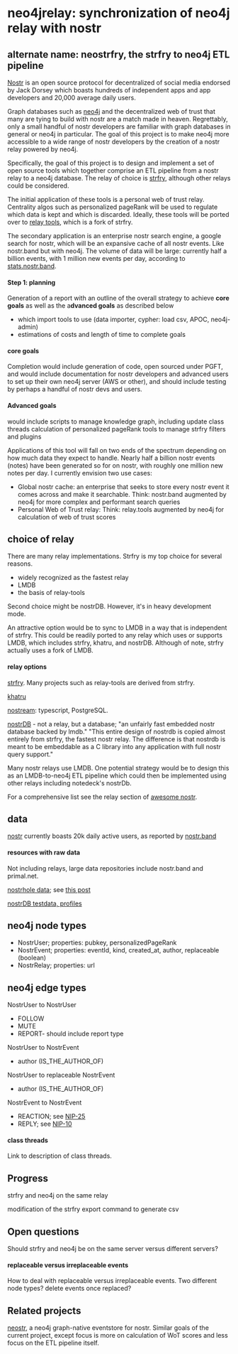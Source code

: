 neo4jrelay: synchronization of neo4j relay with nostr
=====
alternate name: neostrfry, the strfry to neo4j ETL pipeline
-----

[Nostr](https://nostr.com/) is an open source protocol for decentralized of social media endorsed by Jack Dorsey which boasts hundreds of independent apps and app developers and 20,000 average daily users. 

Graph databases such as [neo4j](https://neo4j.com/) and the decentralized web of trust that many are tying to build with nostr are a match made in heaven. Regrettably, only a small handful of nostr developers are familiar with graph databases in general or neo4j in particular. The goal of this project is to make neo4j more accessible to a wide range of nostr developers by the creation of a nostr relay powered by neo4j.

Specifically, the goal of this project is to design and implement a set of open source tools which together comprise an ETL pipeline from a nostr relay to a neo4j database. The relay of choice is [strfry](https://github.com/hoytech/strfry), although other relays could be considered.

The initial application of these tools is a personal web of trust relay. Centrality algos such as personalized pageRank will be used to regulate which data is kept and which is discarded. Ideally, these tools will be ported over to [relay tools](https://github.com/relaytools), which is a fork of strfry.

The secondary application is an enterprise nostr search engine, a google search for nostr, which will be an expansive cache of all nostr events. Like nostr.band but with neo4j. The volume of data will be large: currently half a billion events, with 1 million new events per day, according to [stats.nostr.band](https://stats.nostr.band).

#### Step 1: planning

Generation of a report with an outline of the overall strategy to achieve **core goals** as well as the a**dvanced goals** as described below
- which import tools to use (data importer, cypher: load csv, APOC, neo4j-admin)
- estimations of costs and length of time to complete goals

#### core goals

Completion would include generation of code, open sourced under PGFT, and would include documentation for nostr developers and advanced users to set up their own neo4j server (AWS or other), and should include testing by perhaps a handful of nostr devs and users.

#### Advanced goals

would include scripts to manage knowledge graph, including update class threads
calculation of personalized pageRank
tools to manage strfry filters and plugins 

Applications of this tool will fall on two ends of the spectrum depending on how much data they expect to handle. Nearly half a billion nostr events (notes) have been generated so for on nostr, with roughly one million new notes per day. I currently envision two use cases:
- Global nostr cache: an enterprise that seeks to store every nostr event it comes across and make it searchable. Think: nostr.band augmented by neo4j for more complex and performant search queries
- Personal Web of Trust relay: Think: relay.tools augmented by neo4j for calculation of web of trust scores

## choice of relay 

There are many relay implementations. Strfry is my top choice for several reasons. 
- widely recognized as the fastest relay
- LMDB
- the basis of relay-tools

Second choice might be nostrDB. However, it's in heavy development mode.

An attractive option would be to sync to LMDB in a way that is independent of strfry. This could be readily ported to any relay which uses or supports LMDB, which includes strfry, khatru, and nostrDB. Although of note, strfry actually uses a fork of LMDB.

#### relay options

[strfry](https://github.com/hoytech/strfry). Many projects such as relay-tools are derived from strfry.

[khatru](https://github.com/fiatjaf/khatru)

[nostream](https://github.com/Cameri/nostream): typescript, PostgreSQL.

[nostrDB](https://github.com/damus-io/nostrdb) - not a relay, but a database; "an unfairly fast embedded nostr database backed by lmdb." "This entire design of nostrdb is copied almost entirely from strfry, the fastest nostr relay. The difference is that nostrdb is meant to be embeddable as a C library into any application with full nostr query support."

Many nostr relays use LMDB. One potential strategy would be to design this as an LMDB-to-neo4j ETL pipeline which could then be implemented using other relays including notedeck's nostrDb.

For a comprehensive list see the relay section of [awesome nostr](https://github.com/aljazceru/awesome-nostr).

## data

[nostr](https://nostr.com/) currently boasts 20k daily active users, as reported by [nostr.band](https://stats.nostr.band)

#### resources with raw data

Not including relays, large data repositories include nostr.band and primal.net.

[nostrhole data](https://archive.v0l.io/); see [this post](https://njump.me/nevent1qqswv9q0766ymzttdf46fzpwdny0wy2rrgjyffz05zqdh3djz3rl8dgprpmhxue69uhhqunfd46hxtnwdaehgu339e3k7mf0qgsx8lnrrrw9skpulctgzruxm5y7rzlaw64tcf9qpqww9pt0xvzsfmgrqsqqqqqphnqgs8)

[nostrDB testdata, profiles](http://git.jb55.com/nostrdb/file/testdata/profiles.json.html)

## neo4j node types

- NostrUser; properties: pubkey, personalizedPageRank
- NostrEvent; properties: eventId, kind, created_at, author, replaceable (boolean)
- NostrRelay; properties: url

## neo4j edge types

NostrUser to NostrUser
- FOLLOW
- MUTE
- REPORT- should include report type

NostrUser to NostrEvent
- author (IS_THE_AUTHOR_OF)

NostrUser to replaceable NostrEvent
- author (IS_THE_AUTHOR_OF)

NostrEvent to NostrEvent
- REACTION; see [NIP-25](https://github.com/nostr-protocol/nips/blob/master/25.md)
- REPLY; see [NIP-10](https://github.com/nostr-protocol/nips/blob/master/10.md)

#### class threads

Link to description of class threads.

## Progress

strfry and neo4j on the same relay 

modification of the strfry export command to generate csv

## Open questions

Should strfry and neo4j be on the same server versus different servers?

#### replaceable versus irreplaceable events

How to deal with replaceable versus irreplaceable events. Two different node types? delete events once replaced?

## Related projects 

[neostr](https://github.com/wisehodl/neostr), a neo4j graph-native eventstore for nostr. Similar goals of the current project, except focus is more on calculation of WoT scores and less focus on the ETL pipeline itself. 
